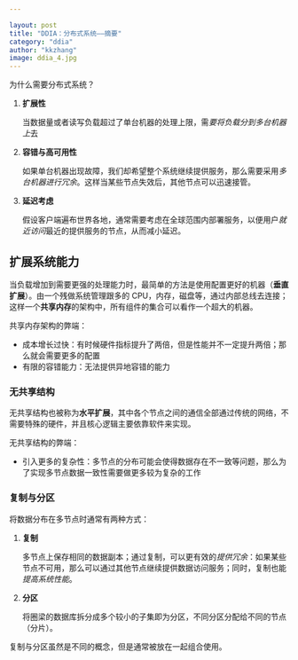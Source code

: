 ```yaml
---

layout: post
title: "DDIA：分布式系统——摘要"
category: "ddia"
author: "kkzhang"
image: ddia_4.jpg
---
```


为什么需要分布式系统？

1. **扩展性**

    当数据量或者读写负载超过了单台机器的处理上限，需*要将负载分到多台机器上*去

2. **容错与高可用性**

    如果单台机器出现故障，我们却希望整个系统继续提供服务，那么需要采用*多台机器进行冗余*。这样当某些节点失效后，其他节点可以迅速接管。

3. **延迟考虑**

    假设客户端遍布世界各地，通常需要考虑在全球范围内部署服务，以便用户*就近访问*最近的提供服务的节点，从而减小延迟。

## 扩展系统能力

当负载增加到需要更强的处理能力时，最简单的方法是使用配置更好的机器（**垂直扩展**）。由一个残做系统管理跟多的 CPU，内存，磁盘等，通过内部总线去连接；这样一个**共享内存**的架构中，所有组件的集合可以看作一个超大的机器。

共享内存架构的弊端：

- 成本增长过快：有时候硬件指标提升了两倍，但是性能并不一定提升两倍；那么就会需要更多的配置
- 有限的容错能力：无法提供异地容错的能力

### 无共享结构

无共享结构也被称为**水平扩展**，其中各个节点之间的通信全部通过传统的网络，不需要特殊的硬件，并且核心逻辑主要依靠软件来实现。

无共享结构的弊端：

- 引入更多的复杂性：多节点的分布可能会使得数据存在不一致等问题，那么为了实现多节点数据一致性需要做更多较为复杂的工作

### 复制与分区

将数据分布在多节点时通常有两种方式：

1. **复制**

    多节点上保存相同的数据副本；通过复制，可以更有效的*提供冗余*：如果某些节点不可用，那么可以通过其他节点继续提供数据访问服务；同时，复制也能*提高系统性能*。

2. **分区**

    将圈梁的数据库拆分成多个较小的子集即为分区，不同分区分配给不同的节点（分片）。

复制与分区虽然是不同的概念，但是通常被放在一起组合使用。